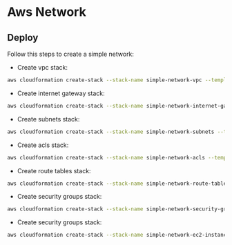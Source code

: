 # Aws Network

## Deploy
Follow this steps to create a simple network:

- Create vpc stack:
```bash
aws cloudformation create-stack --stack-name simple-network-vpc --template-body file://$(pwd)/vpc.yaml
```
- Create internet gateway stack:
```bash
aws cloudformation create-stack --stack-name simple-network-internet-gateway --template-body file://$(pwd)/internet-gateway.yaml
```

- Create subnets stack:
```bash
aws cloudformation create-stack --stack-name simple-network-subnets --template-body file://$(pwd)/subnets.yaml
```

- Create acls stack:
```bash
aws cloudformation create-stack --stack-name simple-network-acls --template-body file://$(pwd)/acls.yaml
```

- Create route tables stack:
```bash
aws cloudformation create-stack --stack-name simple-network-route-tables --template-body file://$(pwd)/route-tables.yaml
```

- Create security groups stack:
```bash
aws cloudformation create-stack --stack-name simple-network-security-groups --template-body file://$(pwd)/security-groups.yaml
```

- Create security groups stack:
```bash
aws cloudformation create-stack --stack-name simple-network-ec2-instances --template-body file://$(pwd)/ec2-instances.yaml
```